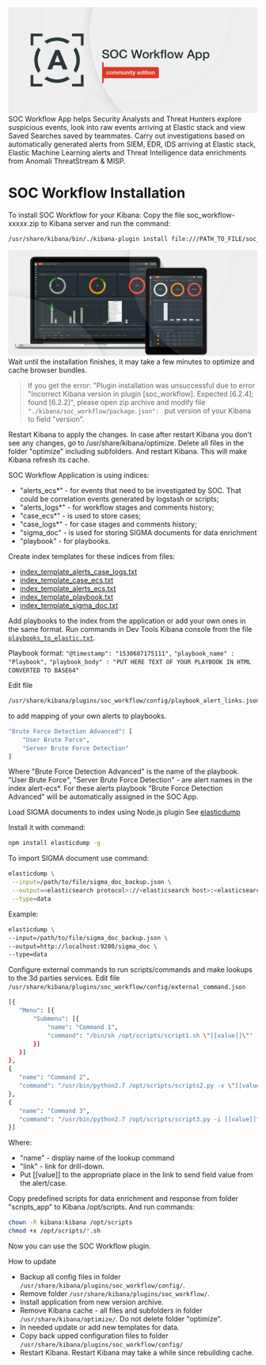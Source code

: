 ![alt text](resources/images/heroban.png "SOC Workflow App CE")
SOC Workflow App helps Security Analysts and Threat Hunters explore suspicious events, look into raw events arriving at Elastic stack and view Saved Searches saved by teammates. Carry out investigations based on automatically generated alerts from SIEM, EDR, IDS arriving at Elastic stack, Elastic Machine Learning alerts and Threat Intelligence data enrichments from Anomali ThreatStream & MISP.
# SOC Workflow Installation
To install SOC Workflow for your Kibana:
Copy the file soc_workflow-xxxxx.zip to Kibana server and run the command:
```sh
/usr/share/kibana/bin/./kibana-plugin install file:///PATH_TO_FILE/soc_workflow-xxxxx.zip
```

![alt text](resources/images/heroban2.png "SOC Workflow App CE")
Wait until the installation finishes, it may take a few minutes to optimize and cache browser bundles. 
> If you get the error: "Plugin installation was unsuccessful due to error "Incorrect Kibana version in plugin [soc_workflow]. Expected [6.2.4]; found [6.2.2]", please open zip archive and modify file
`"./kibana/soc_workflow/package.json": `
put version of your Kibana to field "version".

Restart Kibana to apply the changes.
In case after restart Kibana you don't see any changes, go to /usr/share/kibana/optimize. Delete all files in the folder "optimize" including subfolders. And restart Kibana. This will make Kibana refresh its cache.

SOC Workflow Application is using indices: 

 - "alerts_ecs*" - for events that need to be investigated by SOC. That could be correlation events generated by logstash or scripts;
 - "alerts_logs*" - for workflow stages and comments history;
 - "case_ecs*" - is used to store cases;
 - "case_logs*" - for case stages and comments history;
 - "sigma_doc" - is used for storing SIGMA documents for data enrichment
 - "playbook" - for playbooks.

Create index templates for these indices from files:

 - [index_template_alerts_case_logs.txt](/resources/templates/index_template_alerts_case_logs.txt)
 - [index_template_case_ecs.txt](/resources/templates/index_template_case_ecs.txt)
 - [index_template_alerts_ecs.txt](/resources/templates/index_template_alerts_ecs.txt)
 - [index_template_playbook.txt](/resources/templates/index_template_playbook.txt)
 - [index_template_sigma_doc.txt](/resources/templates/index_template_sigma_doc.txt)

Add playbooks to the index from the application or add your own ones in the same format. Run commands in Dev Tools Kibana console from the file [`playbooks_to_elastic.txt`](/resources/templates/playbooks_to_elastic.txt).

Playbook format: 
`"@timestamp": "1530687175111",`
`"playbook_name" : "Playbook",`
`"playbook_body" : "PUT HERE TEXT OF YOUR PLAYBOOK IN HTML CONVERTED TO BASE64"`

Edit file 
```sh
/usr/share/kibana/plugins/soc_workflow/config/playbook_alert_links.json
```
to add mapping of your own alerts to playbooks.
```sh
"Brute Force Detection Advanced": [
    "User Brute Force",
    "Server Brute Force Detection"
]
```
Where "Brute Force Detection Advanced" is the name of the playbook. 
"User Brute Force", "Server Brute Force Detection" - are alert names in the index alert-ecs*. For these alerts playbook "Brute Force Detection Advanced" will be automatically assigned in the SOC App.

Load SIGMA documents to index using Node.js plugin
See [elasticdump](https://www.npmjs.com/package/elasticdump)

Install it with command:
```sh
npm install elasticdump -g
```
To import SIGMA document use command:
```sh
elasticdump \
 --input=/path/to/file/sigma_doc_backup.json \
 --output=<elasticsearch protocol>://<elasticsearch host>:<elasticsearch port>/sigma_doc \
 --type=data
 ```
 Example:
 ```sh
elasticdump \
 --input=/path/to/file/sigma_doc_backup.json \
 --output=http://localhost:9200/sigma_doc \
 --type=data
```
Configure external commands to run scripts/commands and make lookups to the 3d parties services. 
Edit file `/usr/share/kibana/plugins/soc_workflow/config/external_command.json`
 ```sh
 [{
    "Menu": [{
        "Submenu": [{
            "name": "Command 1",
            "command": "/bin/sh /opt/scripts/script1.sh \"[[value]]\""
        }]
    }]
},
{
    "name": "Command 2",
    "command": "/usr/bin/python2.7 /opt/scripts/scripts2.py -v \"[[value]]\""
},
{
    "name": "Command 3",
    "command": "/usr/bin/python2.7 /opt/scripts/script3.py -i [[value]]"
}]
  ```
  Where:
   - "name" - display name of the lookup command
   - "link" - link for drill-down.
   - Put [[value]] to the appropriate place in the link to send field value from the alert/case.
  
Copy predefined scripts for data enrichment and response from folder "scripts_app" to Kibana /opt/scripts. And run commands:
```sh  
chown -R kibana:kibana /opt/scripts
chmod +x /opt/scripts/*.sh
```
Now you can use the SOC Workflow plugin.

How to update
   - Backup all config files in folder `/usr/share/kibana/plugins/soc_workflow/config/`.
   - Remove folder `/usr/share/kibana/plugins/soc_workflow/`.
   - Install application from new version archive.
   - Remove Kibana cache - all files and subfolders in folder `/usr/share/kibana/optimize/`. Do not delete folder "optimize".
   - In needed update or add new templates for data.
   - Copy back upped configuration files to folder `/usr/share/kibana/plugins/soc_workflow/config/`
   - Restart Kibana. Restart Kibana may take a while since rebuilding cache.

